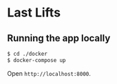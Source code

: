 # Last Lifts

## Running the app locally

```bash
$ cd ./docker
$ docker-compose up
```

Open `http://localhost:8000`.

